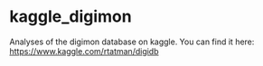 # kaggle_digimon
Analyses of the digimon database on kaggle. You can find it here: https://www.kaggle.com/rtatman/digidb
